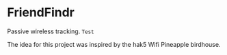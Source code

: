 # FriendFindr
Passive wireless tracking.
`Test`

The idea for this project was inspired by the hak5 Wifi Pineapple birdhouse.
